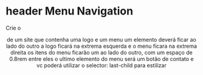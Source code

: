 # header Menu Navigation

Crie o <header> de um site que contenha uma logo e um menu
um elemento deverá ficar ao lado do outro
a logo ficará na extrema esquerda e o menu ficara na extrema direita
os itens do menu ficarão um ao lado do outro, com um espaço de 0.8rem entre eles
o ultimo elemento do menu será um botão de contato e vc poderá utilizar o selector: last-child para estilizar